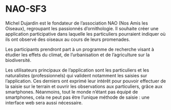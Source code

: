 NAO-SF3
=================

Michel Dujardin est le fondateur de l’association NAO (Nos Amis les Oiseaux), regroupant les passionnés d’ornithologie. Il souhaite créer une application participative dans laquelle les particuliers pourraient indiquer où ils ont observé des oiseaux au cours de leurs promenades.‌

Les participants prendront part à un programme de recherche visant à étudier les effets du climat, de l’urbanisation et de l’agriculture sur la biodiversité.

Les utilisateurs principaux de l’application sont les particuliers et les naturalistes (professionnels) qui valident notamment les saisies sur l’application. Ces derniers ont exprimé leur intérêt pour pouvoir effectuer de la saisie sur le terrain et ouvrir les observations aux particuliers, grâce aux smartphones. Néanmoins, tout le monde n’étant pas équipé de smartphones, cela ne peut pas être l’unique méthode de saisie : une interface web sera aussi nécessaire. 
